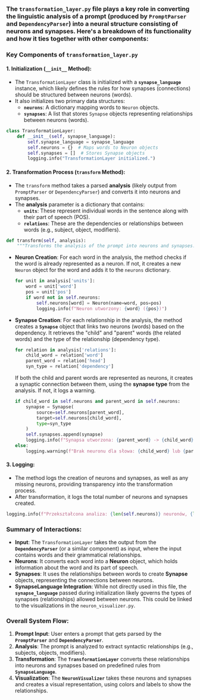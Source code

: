 ### The **`transformation_layer.py`** file plays a key role in converting the linguistic analysis of a prompt (produced by `PromptParser` and `DependencyParser`) into a neural structure consisting of **neurons** and **synapses**. Here's a breakdown of its functionality and how it ties together with other components:

### **Key Components of `transformation_layer.py`**

#### 1. **Initialization (`__init__` Method):**
   - The `TransformationLayer` class is initialized with a **`synapse_language`** instance, which likely defines the rules for how synapses (connections) should be structured between neurons (words).
   - It also initializes two primary data structures:
     - **`neurons`**: A dictionary mapping words to `Neuron` objects.
     - **`synapses`**: A list that stores `Synapse` objects representing relationships between neurons (words).

   ```python
   class TransformationLayer:
       def __init__(self, synapse_language):
           self.synapse_language = synapse_language
           self.neurons = {}  # Maps words to Neuron objects
           self.synapses = []  # Stores Synapse objects
           logging.info("TransformationLayer initialized.")
   ```

#### 2. **Transformation Process (`transform` Method):**
   - The `transform` method takes a parsed **analysis** (likely output from `PromptParser` or `DependencyParser`) and converts it into neurons and synapses.
   - The **analysis** parameter is a dictionary that contains:
     - **`units`**: These represent individual words in the sentence along with their part of speech (POS).
     - **`relations`**: These are the dependencies or relationships between words (e.g., subject, object, modifiers).

   ```python
   def transform(self, analysis):
       """Transforms the analysis of the prompt into neurons and synapses."""
   ```

   - **Neuron Creation**:
     For each word in the analysis, the method checks if the word is already represented as a neuron. If not, it creates a new `Neuron` object for the word and adds it to the `neurons` dictionary.

     ```python
     for unit in analysis['units']:
         word = unit['word']
         pos = unit['pos']
         if word not in self.neurons:
             self.neurons[word] = Neuron(name=word, pos=pos)
             logging.info(f"Neuron utworzony: {word} ({pos})")
     ```

   - **Synapse Creation**:
     For each relationship in the analysis, the method creates a **`Synapse`** object that links two neurons (words) based on the dependency. It retrieves the "child" and "parent" words (the related words) and the type of the relationship (dependency type).

     ```python
     for relation in analysis['relations']:
         child_word = relation['word']
         parent_word = relation['head']
         syn_type = relation['dependency']
     ```

     If both the child and parent words are represented as neurons, it creates a synaptic connection between them, using the **synapse type** from the analysis. If not, it logs a warning.

     ```python
     if child_word in self.neurons and parent_word in self.neurons:
         synapse = Synapse(
             source=self.neurons[parent_word],
             target=self.neurons[child_word],
             type=syn_type
         )
         self.synapses.append(synapse)
         logging.info(f"Synapsa utworzona: {parent_word} -> {child_word} ({syn_type})")
     else:
         logging.warning(f"Brak neuronu dla słowa: {child_word} lub {parent_word}")
     ```

#### 3. **Logging:**
   - The method logs the creation of neurons and synapses, as well as any missing neurons, providing transparency into the transformation process.
   - After transformation, it logs the total number of neurons and synapses created.

   ```python
   logging.info(f"Przekształcona analiza: {len(self.neurons)} neuronów, {len(self.synapses)} synaps")
   ```

### **Summary of Interactions:**
- **Input**: The `TransformationLayer` takes the output from the **`DependencyParser`** (or a similar component) as input, where the input contains words and their grammatical relationships.
- **Neurons**: It converts each word into a **Neuron** object, which holds information about the word and its part of speech.
- **Synapses**: It uses the relationships between words to create **Synapse** objects, representing the connections between neurons.
- **SynapseLanguage Integration**: While not directly used in this file, the **`synapse_language`** passed during initialization likely governs the types of synapses (relationships) allowed between neurons. This could be linked to the visualizations in the `neuron_visualizer.py`.

### **Overall System Flow:**
1. **Prompt Input**: User enters a prompt that gets parsed by the **`PromptParser`** and **`DependencyParser`**.
2. **Analysis**: The prompt is analyzed to extract syntactic relationships (e.g., subjects, objects, modifiers).
3. **Transformation**: The **`TransformationLayer`** converts these relationships into neurons and synapses based on predefined rules from **`SynapseLanguage`**.
4. **Visualization**: The **`NeuronVisualizer`** takes these neurons and synapses and creates a visual representation, using colors and labels to show the relationships.

